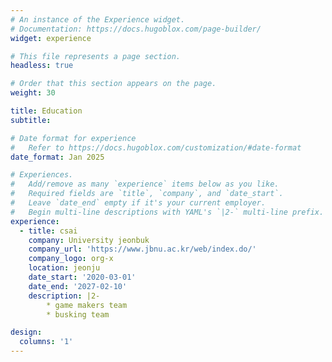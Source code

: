 ```yaml
---
# An instance of the Experience widget.
# Documentation: https://docs.hugoblox.com/page-builder/
widget: experience

# This file represents a page section.
headless: true

# Order that this section appears on the page.
weight: 30

title: Education
subtitle:

# Date format for experience
#   Refer to https://docs.hugoblox.com/customization/#date-format
date_format: Jan 2025

# Experiences.
#   Add/remove as many `experience` items below as you like.
#   Required fields are `title`, `company`, and `date_start`.
#   Leave `date_end` empty if it's your current employer.
#   Begin multi-line descriptions with YAML's `|2-` multi-line prefix.
experience:
  - title: csai 
    company: University jeonbuk
    company_url: 'https://www.jbnu.ac.kr/web/index.do/'
    company_logo: org-x
    location: jeonju
    date_start: '2020-03-01'
    date_end: '2027-02-10'
    description: |2-
        * game makers team
        * busking team

design:
  columns: '1'
---
```

